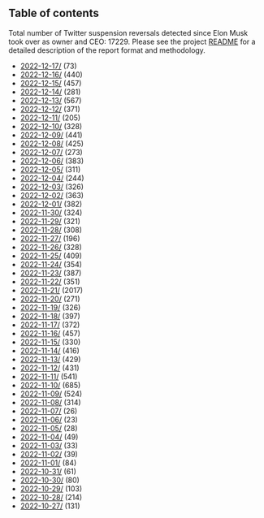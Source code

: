 ## Table of contents
Total number of Twitter suspension reversals detected since Elon Musk took over as owner and CEO: 17229.
Please see the project [README](https://github.com/travisbrown/unsuspensions) for a detailed description of the report format and methodology.
* [2022-12-17/](17-December-2022) (73)
* [2022-12-16/](16-December-2022) (440)
* [2022-12-15/](15-December-2022) (457)
* [2022-12-14/](14-December-2022) (281)
* [2022-12-13/](13-December-2022) (567)
* [2022-12-12/](12-December-2022) (371)
* [2022-12-11/](11-December-2022) (205)
* [2022-12-10/](10-December-2022) (328)
* [2022-12-09/](09-December-2022) (441)
* [2022-12-08/](08-December-2022) (425)
* [2022-12-07/](07-December-2022) (273)
* [2022-12-06/](06-December-2022) (383)
* [2022-12-05/](05-December-2022) (311)
* [2022-12-04/](04-December-2022) (244)
* [2022-12-03/](03-December-2022) (326)
* [2022-12-02/](02-December-2022) (363)
* [2022-12-01/](01-December-2022) (382)
* [2022-11-30/](30-November-2022) (324)
* [2022-11-29/](29-November-2022) (321)
* [2022-11-28/](28-November-2022) (308)
* [2022-11-27/](27-November-2022) (196)
* [2022-11-26/](26-November-2022) (328)
* [2022-11-25/](25-November-2022) (409)
* [2022-11-24/](24-November-2022) (354)
* [2022-11-23/](23-November-2022) (387)
* [2022-11-22/](22-November-2022) (351)
* [2022-11-21/](21-November-2022) (2017)
* [2022-11-20/](20-November-2022) (271)
* [2022-11-19/](19-November-2022) (326)
* [2022-11-18/](18-November-2022) (397)
* [2022-11-17/](17-November-2022) (372)
* [2022-11-16/](16-November-2022) (457)
* [2022-11-15/](15-November-2022) (330)
* [2022-11-14/](14-November-2022) (416)
* [2022-11-13/](13-November-2022) (429)
* [2022-11-12/](12-November-2022) (431)
* [2022-11-11/](11-November-2022) (541)
* [2022-11-10/](10-November-2022) (685)
* [2022-11-09/](09-November-2022) (524)
* [2022-11-08/](08-November-2022) (314)
* [2022-11-07/](07-November-2022) (26)
* [2022-11-06/](06-November-2022) (23)
* [2022-11-05/](05-November-2022) (28)
* [2022-11-04/](04-November-2022) (49)
* [2022-11-03/](03-November-2022) (33)
* [2022-11-02/](02-November-2022) (39)
* [2022-11-01/](01-November-2022) (84)
* [2022-10-31/](31-October-2022) (61)
* [2022-10-30/](30-October-2022) (80)
* [2022-10-29/](29-October-2022) (103)
* [2022-10-28/](28-October-2022) (214)
* [2022-10-27/](27-October-2022) (131)
